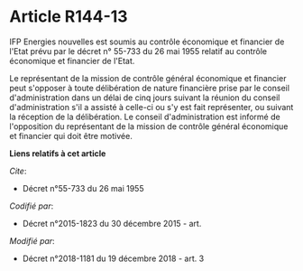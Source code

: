 # Article R144-13

IFP Energies nouvelles est soumis au contrôle économique et financier de l'Etat prévu par le décret n° 55-733 du 26 mai 1955
relatif au contrôle économique et financier de l'Etat. 

Le représentant de la mission de contrôle général économique et financier peut s'opposer à toute délibération de nature
financière prise par le conseil d'administration dans un délai de cinq jours suivant la réunion du conseil d'administration
s'il a assisté à celle-ci ou s'y est fait représenter, ou suivant la réception de la délibération. Le conseil
d'administration est informé de l'opposition du représentant de la mission de contrôle général économique et financier qui
doit être motivée.

**Liens relatifs à cet article**

_Cite_:

  - Décret n°55-733 du 26 mai 1955

_Codifié par_:

  - Décret n°2015-1823 du 30 décembre 2015 - art.

_Modifié par_:

  - Décret n°2018-1181 du 19 décembre 2018 - art. 3
